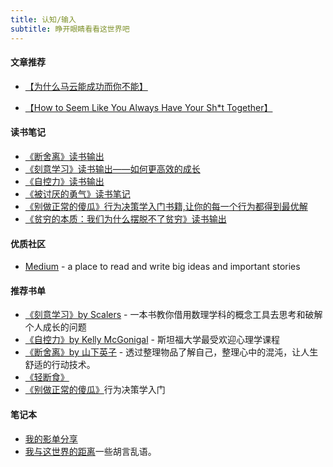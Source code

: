 ```yaml
---
title: 认知/输入
subtitle: 睁开眼睛看看这世界吧
---
```


#### 文章推荐

- <a target="_blank" href="https://mp.weixin.qq.com/s?__biz=MzA5NjM5MjM1Nw==&mid=2650283439&idx=5&sn=8b4b51e2c1a88f7fe369a4b756657672&chksm=88bc7865bfcbf17324e364a8ade43fd38556041908e3baa5e7268c6c4428696477a97cd0723a&token=842281904&lang=zh_CN#rd">【为什么马云能成功而你不能】</a> 
<!-- <a target="_blank" href="http://www.fuyanshe.cn/headline/view/69259">【你拥有的最宝贵的财富是什么？】</a>  -->
- <a target="_blank" href="https://medium.com/s/notes-on-changing-your-life/how-to-seem-like-you-always-have-your-sh-t-together-11114005114e">【How to Seem Like You Always Have Your Sh*t Together】</a> 

#### 读书笔记
- <a target="_blank" href="https://www.scarsu.com/danshari/">《断舍离》读书输出</a> 
- <a target="_blank" href="https://www.scarsu.com/continuous_action/">《刻意学习》读书输出——如何更高效的成长 </a> 
- <a target="_blank" href="https://www.scarsu.com/self_control/">《自控力》读书输出</a> 
- <a target="_blank" href="https://www.scarsu.com/life_courage/">《被讨厌的勇气》读书笔记</a> 
- <a target="_blank" href="https://www.scarsu.com/behavior_decision/">《别做正常的傻瓜》行为决策学入门书籍,让你的每一个行为都得到最优解</a> 
- <a target="_blank" href="https://www.scarsu.com/poor_economics/">《贫穷的本质：我们为什么摆脱不了贫穷》读书输出</a> 


#### 优质社区
- <a target="_blank" href="https://medium.com/">Medium</a> - a place to read and write big ideas and important stories

#### 推荐书单
- <a target="_blank" href="https://book.douban.com/subject/10786473/">《刻意学习》by Scalers</a> - 一本书教你借用数理学科的概念工具去思考和破解个人成长的问题
- <a target="_blank" href="https://book.douban.com/subject/27071913/">《自控力》by Kelly McGonigal</a> - 斯坦福大学最受欢迎心理学课程
- <a target="_blank" href="https://book.douban.com/subject/24749465/">《断舍离》by 山下英子</a> - 透过整理物品了解自己，整理心中的混沌，让人生舒适的行动技术。
- <a target="_blank" href="https://book.douban.com/subject/25882638/">《轻断食》</a>
- <a target="_blank" href="https://book.douban.com/subject/1874488/">《别做正常的傻瓜》</a>行为决策学入门

#### 笔记本
- <a target="_blank" href="https://www.notion.so/f1ba5d9c5aab4a458109abd3c1673f92">我的影单分享</a>
- <a target="_blank" href="https://www.scarsu.com/excape_from_the_world/">我与这世界的距离</a>一些胡言乱语。